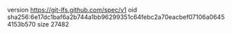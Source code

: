 version https://git-lfs.github.com/spec/v1
oid sha256:6e17dc1baf6a2b744a1bb96299351c64febc2a70eacbef07106a06454153b570
size 27482
